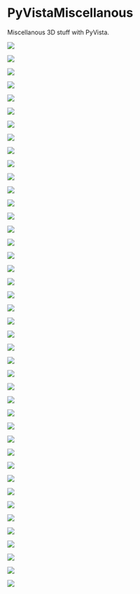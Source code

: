 # PyVistaMiscellanous

Miscellanous 3D stuff with PyVista.

![](https://github.com/stla/PyVistaMiscellanous/raw/main/AstroidalTwistedCyclide.png)

![](https://github.com/stla/PyVistaMiscellanous/raw/main/AstroidalTwistedTorus.png)

![](https://github.com/stla/PyVistaMiscellanous/raw/main/Duoprism_3-30.gif)

![](https://github.com/stla/PyVistaMiscellanous/raw/main/Duoprism_30-30.gif)

![](https://github.com/stla/PyVistaMiscellanous/raw/main/HopfToriSteinerOrbit.gif)

![](https://github.com/stla/PyVistaMiscellanous/raw/main/HopfTorusGreatCircle.gif)

![](https://github.com/stla/PyVistaMiscellanous/raw/main/HyperboloidOneSheet.gif)

![](https://github.com/stla/PyVistaMiscellanous/raw/main/ToroidalHelix.gif)

![](https://github.com/stla/PyVistaMiscellanous/raw/main/HexagonalDuoprism.gif)

![](https://github.com/stla/PyVistaMiscellanous/raw/main/CRP.gif)

![](https://github.com/stla/PyVistaMiscellanous/raw/main/flower_cyclides.gif)

![](https://github.com/stla/PyVistaMiscellanous/raw/main/Flower1.gif)

![](https://github.com/stla/PyVistaMiscellanous/raw/main/Flower2.gif)

![](https://github.com/stla/PyVistaMiscellanous/raw/main/Flower3.gif)

![](https://github.com/stla/PyVistaMiscellanous/raw/main/HyperboloidTwoSheets.gif)

![](https://github.com/stla/PyVistaMiscellanous/raw/main/BarthDecic.png)

![](https://github.com/stla/PyVistaMiscellanous/raw/main/Villarceau.gif)

![](https://github.com/stla/PyVistaMiscellanous/raw/main/CyclidoidalTubularHelix.png)

![](https://github.com/stla/PyVistaMiscellanous/raw/main/CostaSurface.gif)

![](https://github.com/stla/PyVistaMiscellanous/raw/main/TetrahedronNet.gif)

![](https://github.com/stla/PyVistaMiscellanous/raw/main/ModularTessellation.gif)

![](https://github.com/stla/PyVistaMiscellanous/raw/main/TwentyRoses.gif)

![](https://github.com/stla/PyVistaMiscellanous/raw/main/Lattice.gif)

![](https://github.com/stla/PyVistaMiscellanous/raw/main/Togliatti_python.png)

![](https://github.com/stla/PyVistaMiscellanous/raw/main/stiletto.gif)

![](https://github.com/stla/PyVistaMiscellanous/raw/main/SolidMobiusStripElectric.gif)

![](https://github.com/stla/PyVistaMiscellanous/raw/main/ICN5D_cage.gif)

![](https://github.com/stla/PyVistaMiscellanous/raw/main/trianguloidTrifoil.gif)

![](https://github.com/stla/PyVistaMiscellanous/raw/main/SartOctic72nodes.gif)

![](https://github.com/stla/PyVistaMiscellanous/raw/main/vanStraten.gif)

![](https://github.com/stla/PyVistaMiscellanous/raw/main/decocube_metamorphosis.gif)

![](https://github.com/stla/PyVistaMiscellanous/raw/main/C8surface_metamorphosis.gif)

![](https://github.com/stla/PyVistaMiscellanous/raw/main/twentyHopfTori.gif)

![](https://github.com/stla/PyVistaMiscellanous/raw/main/twentyHopfTori2.gif)

![](https://github.com/stla/PyVistaMiscellanous/raw/main/pseudoHopfTorus.gif)

![](https://github.com/stla/PyVistaMiscellanous/raw/main/HopfTorusMovingFlag.gif)

![](https://github.com/stla/PyVistaMiscellanous/raw/main/twentyHopfTori3.gif)

![](https://github.com/stla/PyVistaMiscellanous/raw/main/ICN5D_cage2.gif)

![](https://github.com/stla/PyVistaMiscellanous/raw/main/ICN5D_torus_to_sphere.gif)

![](https://github.com/stla/PyVistaMiscellanous/raw/main/BianchiPinkallTorus.gif)

![](https://github.com/stla/PyVistaMiscellanous/raw/main/ICN5D_two_balls_to_torus.gif)

![](https://github.com/stla/PyVistaMiscellanous/raw/main/ICN5D_two_tori_continuous_rotation.gif)

